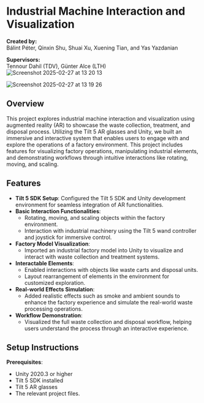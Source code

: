# Industrial Machine Interaction and Visualization

**Created by:**  
Bálint Péter, Qinxin Shu, Shuai Xu, Xuening Tian, and Yas Yazdanian

**Supervisors:**  
Tennour Dahil (TDV), Günter Alce (LTH)
![Screenshot 2025-02-27 at 13 20 13](https://github.com/user-attachments/assets/8bcc5bd7-dd21-4a48-ae18-a6d3a636448b)

![Screenshot 2025-02-27 at 13 19 26](https://github.com/user-attachments/assets/11c0515a-a1d5-4079-8713-e2f0eb3b33a5)

## Overview

This project explores industrial machine interaction and visualization using augmented reality (AR) to showcase the waste collection, treatment, and disposal process. Utilizing the Tilt 5 AR glasses and Unity, we built an immersive and interactive system that enables users to engage with and explore the operations of a factory environment. This project includes features for visualizing factory operations, manipulating industrial elements, and demonstrating workflows through intuitive interactions like rotating, moving, and scaling.

## Features

- **Tilt 5 SDK Setup**: Configured the Tilt 5 SDK and Unity development environment for seamless integration of AR functionalities.
- **Basic Interaction Functionalities**:  
  - Rotating, moving, and scaling objects within the factory environment.
  - Interaction with industrial machinery using the Tilt 5 wand controller and joystick for immersive control.
- **Factory Model Visualization**:  
  - Imported an industrial factory model into Unity to visualize and interact with waste collection and treatment systems.
- **Interactable Elements**:  
  - Enabled interactions with objects like waste carts and disposal units.
  - Layout rearrangement of elements in the environment for customized exploration.
- **Real-world Effects Simulation**:  
  - Added realistic effects such as smoke and ambient sounds to enhance the factory experience and simulate the real-world waste processing operations.
- **Workflow Demonstration**:  
  - Visualized the full waste collection and disposal workflow, helping users understand the process through an interactive experience.

## Setup Instructions

**Prerequisites**:  
   - Unity 2020.3 or higher  
   - Tilt 5 SDK installed  
   - Tilt 5 AR glasses  
   - The relevant project files.
